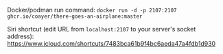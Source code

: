 Docker/podman run command: `docker run -d -p 2107:2107 ghcr.io/coayer/there-goes-an-airplane:master`

Siri shortcut (edit URL from `localhost:2107` to your server's socket address): https://www.icloud.com/shortcuts/7483bca61b9f4bc6aeda47a4fdb1d930